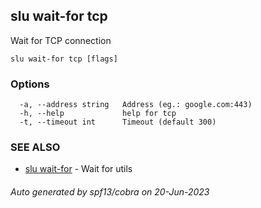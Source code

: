 ## slu wait-for tcp

Wait for TCP connection

```
slu wait-for tcp [flags]
```

### Options

```
  -a, --address string   Address (eg.: google.com:443)
  -h, --help             help for tcp
  -t, --timeout int      Timeout (default 300)
```

### SEE ALSO

* [slu wait-for](slu_wait-for.md)	 - Wait for utils

###### Auto generated by spf13/cobra on 20-Jun-2023
